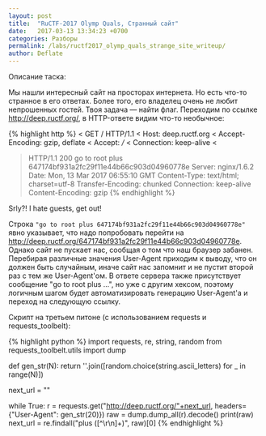 ```yaml
---
layout: post
title:  "RuCTF-2017 Olymp Quals, Странный сайт"
date:   2017-03-13 13:34:23 +0700
categories: Разборы
permalink: /labs/ructf2017_olymp_quals_strange_site_writeup/
author: Deflate
---
```


Описание таска:


Мы нашли интересный сайт на просторах интернета. Но есть что-то странное в его ответах. Более того, его владелец очень не любит непрошенных гостей. Твоя задача — найти флаг.
Переходим по ссылке http://deep.ructf.org/, в HTTP-ответе видим что-то необычное:

{% highlight http %}
< GET / HTTP/1.1
< Host: deep.ructf.org
< Accept-Encoding: gzip, deflate
< Accept: */*
< Connection: keep-alive
<
> HTTP/1.1 200 go to root plus 647174bf931a2fc29f11e44b66c903d04960778e
> Server: nginx/1.6.2
> Date: Mon, 13 Mar 2017 06:55:10 GMT
> Content-Type: text/html; charset=utf-8
> Transfer-Encoding: chunked
> Connection: keep-alive
> Content-Encoding: gzip
{% endhighlight %}

Srly?! I hate guests, get out!

Строка `"go to root plus 647174bf931a2fc29f11e44b66c903d04960778e"` явно указывает, что надо попробовать перейти на http://deep.ructf.org/647174bf931a2fc29f11e44b66c903d04960778e. Однако сайт не пускает нас, сообщая о том что наш браузер забанен. Перебирая различные значения User-Agent приходим к выводу, что он должен быть случайным, иначе сайт нас запомнит и не пустит второй раз с тем же User-Agent'ом. В ответе сервера также присутствует сообщение "go to root plus ...", но уже с другим хексом, поэтому логичным шагом будет автоматизировать генерацию User-Agent'a и переход на следующую ссылку.

Скрипт на третьем питоне (с использованием requests и requests_toolbelt):

{% highlight python %}
import requests, re, string, random
from requests_toolbelt.utils import dump

def gen_str(N):
  return ''.join([random.choice(string.ascii_letters) for _ in range(N)])

next_url = ""

while True:
  r = requests.get("http://deep.ructf.org/"+next_url, headers={"User-Agent": gen_str(20)})
  raw = dump.dump_all(r).decode()
  print(raw)
  next_url = re.findall("plus ([^\r\n]+)", raw)[0]
{% endhighlight %}
